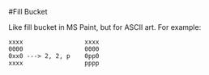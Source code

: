 #Fill Bucket

Like fill bucket in MS Paint, but for ASCII art. For example:

    xxxx                 xxxx
    0000                 0000
    0xx0 ---> 2, 2, p    0pp0
    xxxx                 pppp
